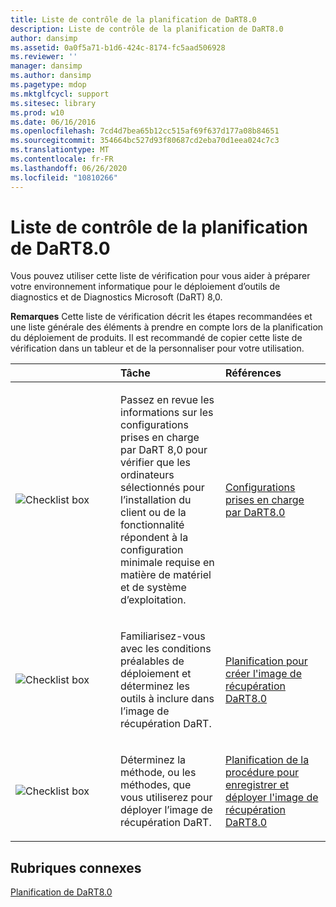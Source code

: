 ```yaml
---
title: Liste de contrôle de la planification de DaRT8.0
description: Liste de contrôle de la planification de DaRT8.0
author: dansimp
ms.assetid: 0a0f5a71-b1d6-424c-8174-fc5aad506928
ms.reviewer: ''
manager: dansimp
ms.author: dansimp
ms.pagetype: mdop
ms.mktglfcycl: support
ms.sitesec: library
ms.prod: w10
ms.date: 06/16/2016
ms.openlocfilehash: 7cd4d7bea65b12cc515af69f637d177a08b84651
ms.sourcegitcommit: 354664bc527d93f80687cd2eba70d1eea024c7c3
ms.translationtype: MT
ms.contentlocale: fr-FR
ms.lasthandoff: 06/26/2020
ms.locfileid: "10810266"
---
```

# Liste de contrôle de la planification de DaRT8.0


Vous pouvez utiliser cette liste de vérification pour vous aider à préparer votre environnement informatique pour le déploiement d’outils de diagnostics et de Diagnostics Microsoft (DaRT) 8,0.

**Remarques**  Cette liste de vérification décrit les étapes recommandées et une liste générale des éléments à prendre en compte lors de la planification du déploiement de produits. Il est recommandé de copier cette liste de vérification dans un tableur et de la personnaliser pour votre utilisation.

 

<table>
<colgroup>
<col width="33%" />
<col width="33%" />
<col width="33%" />
</colgroup>
<thead>
<tr class="header">
<th align="left"></th>
<th align="left">Tâche</th>
<th align="left">Références</th>
</tr>
</thead>
<tbody>
<tr class="odd">
<td align="left"><img src="images/checklistbox.gif" alt="Checklist box" /></td>
<td align="left"><p>Passez en revue les informations sur les configurations prises en charge par DaRT 8,0 pour vérifier que les ordinateurs sélectionnés pour l’installation du client ou de la fonctionnalité répondent à la configuration minimale requise en matière de matériel et de système d’exploitation.</p></td>
<td align="left"><p><a href="dart-80-supported-configurations-dart-8.md" data-raw-source="[DaRT 8.0 Supported Configurations](dart-80-supported-configurations-dart-8.md)">Configurations prises en charge par DaRT8.0</a></p></td>
</tr>
<tr class="even">
<td align="left"><img src="images/checklistbox.gif" alt="Checklist box" /></td>
<td align="left"><p>Familiarisez-vous avec les conditions préalables de déploiement et déterminez les outils à inclure dans l’image de récupération DaRT.</p></td>
<td align="left"><p><a href="planning-to-create-the-dart-80-recovery-image-dart-8.md" data-raw-source="[Planning to Create the DaRT 8.0 Recovery Image](planning-to-create-the-dart-80-recovery-image-dart-8.md)">Planification pour créer l'image de récupération DaRT8.0</a></p></td>
</tr>
<tr class="odd">
<td align="left"><img src="images/checklistbox.gif" alt="Checklist box" /></td>
<td align="left"><p>Déterminez la méthode, ou les méthodes, que vous utiliserez pour déployer l’image de récupération DaRT.</p></td>
<td align="left"><p><a href="planning-how-to-save-and-deploy-the-dart-80-recovery-image-dart-8.md" data-raw-source="[Planning How to Save and Deploy the DaRT 8.0 Recovery Image](planning-how-to-save-and-deploy-the-dart-80-recovery-image-dart-8.md)">Planification de la procédure pour enregistrer et déployer l'image de récupération DaRT8.0</a></p></td>
</tr>
</tbody>
</table>

 

## Rubriques connexes


[Planification de DaRT8.0](planning-for-dart-80-dart-8.md)

 

 





